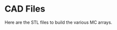 # CAD Files

Here are the STL files to build the various MC arrays. 

<!--
These are the CAD models we used for this design. At the moment these are not the best designs for low quality printers. We had to use a SLS printer (Form2) in order to get good results. We managed to get workable models on low-quality printers but after trial and error.

In the next design we are going to use the SpHear designs and modify them to make the MEMS fit. Hopefully that way these will be easier to print.

This file has 3 microphones since our experiment consisted of comparing these three designs.

The larger mic looks a little funny because the base is small relative to the head. This is because we wanted to keep the diameter of the cylinder the same and reduce print time. I was not sure my mic clip would work with larger diameter.

By the way, I use an alligator style mic clip [like this one](https://www.amazon.com/Audio-Universal-Microphone-Holder-Amc417x6/dp/B00P6VIPCS?ref_=fsclp_pl_dp_3) because the low quality prints can't handle the snap. Even if you use an SLS printer the neck is quite fragile so one of these bad boys would be good to have.

<p align="center">
  <img width="80%" height="80%" src="../img/threeSizes.JPG">
</p>
-->

